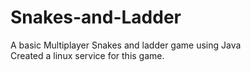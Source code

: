 # Snakes-and-Ladder
A basic Multiplayer Snakes and ladder game using Java <br>
Created a linux service for this game.

